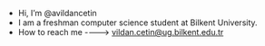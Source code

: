 - Hi, I’m @avildancetin
- I am a freshman computer science student at Bilkent University.
- How to reach me ----> vildan.cetin@ug.bilkent.edu.tr
